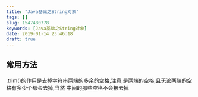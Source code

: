 ```yaml
---
title: "Java基础之String对象"
tags: []
slug: 1547480778
keywords: [Java基础之String对象]
date: 2019-01-14 23:46:18
draft: true
---
```

## 常用方法
.trim()的作用是去掉字符串两端的多余的空格,注意,是两端的空格,且无论两端的空格有多少个都会去掉,当然 中间的那些空格不会被去掉